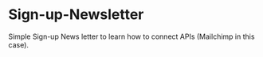 # Sign-up-Newsletter
Simple Sign-up News letter to learn how to connect APIs (Mailchimp in this case).
